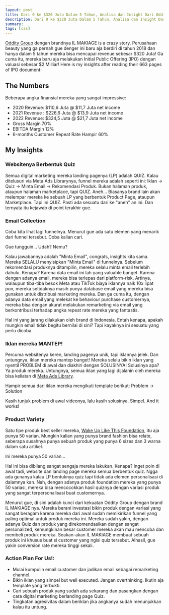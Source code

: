 ```yaml
---
layout: post
title: Dari 0 ke $320 Juta Dalam 5 Tahun, Analisa dan Insight Dari Oddity Group (IL MAKIAGE)
description: Dari 0 ke $320 Juta Dalam 5 Tahun, Analisa dan Insight Dari Oddity Group (IL MAKIAGE)
summary:
tags: [css]
---
```

[Oddity Group](https://oddity.com/) dengan brandnya IL MAKIAGE is a crazy story. Perusahaan beauty yang ga pernah gue denger ini baru aja berdiri di tahun 2018 dan hanya dalam 5 tahun mereka bisa mencapai revenue sebesar $320 Juta! Ga cuma itu, mereka baru aja melakukan Initial Public Offering (IPO) dengan valuasi sebesar $2 Milliar! Here is my insights after reading their 663 pages of IPO document:

## The Numbers 
Beberapa angka finansial mereka yang sangat impressive:
- 2020 Revenue: $110,6 Juta @ $11,7 Juta net income
- 2021 Revenue : $226,6 Juta @ $13,9 Juta net income
- 2022 Revenue: $324,5 Juta @ $21,7 Juta net income
- Gross Margin 70%
- EBITDA Margin 12%
- 6-months Customer Repeat Rate Hampir 60%

## My Insights
### Websitenya Berbentuk Quiz
Semua digital marketing mereka landing pagenya (LP) adalah QUIZ. Kalau ditelusuri via Meta Ads Librarynya, funnel mereka adalah seperti ini: Iklan → Quiz → Minta Email → Rekomendasi Produk. Bukan halaman produk, ataupun halaman marketplace, tapi QUIZ. Aneh... Biasanya brand lain akan melempar mereka ke sebuah LP yang berbentuk Product Page, ataupun Marketplace. Tapi ini QUIZ. Pasti ada sesuatu dari ke "aneh" an ini. Dan ternyata itu kejawab di point terakhir gue.

### Email Collection
Coba kita lihat lagi funnelnya. Menurut gue ada satu elemen yang menarik dari funnel tersebut. Coba kalian cari. 

Gue tungguin... 
Udah? Nemu?

Kalau jawabannya adalah "Minta Email", congrats, insights kita sama. Mereka SELALU menyisipkan "Minta Email" di funnelnya. Sebelum rekomendasi produknya ditampilin, mereka selalu minta email terlebih dahulu. Kenapa? Karena data email ini lah yang valuable banget. Karena dengan adanya email, mereka bisa terlepas dari platform-risk. Artinya, walaupun tiba-tiba besok Meta atau TikTok biaya iklannya naik 10x lipat pun, mereka setidaknya masih punya database email yang mereka bisa gunakan untuk distribusi marketing mereka. Dan ga cuma itu, dengan adanya data email yang melekat ke behaviour purchase customernya, mereka bisa dengan akurat melakukan remarketing via email yang berkontribusi terhadap angka repeat rate mereka yang fantastis.

Hal ini yang jarang dilakukan oleh brand di Indonesia. Entah kenapa, apakah mungkin email tidak begitu bernilai di sini? Tapi kayaknya ini sesuatu yang perlu dicoba. 

### Iklan mereka MANTEP! 
Percuma websitenya keren, landing pagenya unik, tapi iklannya jelek. Dan untungnya, iklan mereka mantep banget! Mereka selalu bikin iklan yang nyentil PROBLEM di awal dan diakhiri dengan SOLUSINYA! Solusinya apa? Ya produk mereka. Untungnya, semua iklan yang lagi dijalanin oleh mereka bisa keliatan di [Meta Ads Library](https://www.facebook.com/ads/library/?active_status=all&ad_type=all&country=ALL&view_all_page_id=1270817949729510&sort_data[direction]=desc&sort_data[mode]=relevancy_monthly_grouped&search_type=page&media_type=all). 

Hampir semua dari iklan mereka mengikuti template berikut: Problem -> Solution

Kasih tunjuk problem di awal videonya, lalu kasih solusinya. Simpel. And it works!

### Product Variety 
Satu tipe produk best seller mereka, [Wake Up Like This Foundation](https://www.ilmakiage.com/shop-all/featured-products/212-66010-woke-up-like-this), itu aja punya 50 varian. Mungkin kalian yang punya brand fashion bisa relate, seberapa susahnya punya sebuah produk yang punya 6 sizes dan 3 warna dalam satu artikel.

Ini mereka punya 50 varian... 

Hal ini bisa dibilang sangat sengaja mereka lakukan. Kenapa? Inget poin di awal tadi, website dan landing page mereka semua berbentuk quiz. Ngga ada gunanya kalau LP bentuknya quiz tapi tidak ada elemen personalisasi di dalamnya kan. Nah, dengan adanya produk foundation mereka yang punya 50 variasi, mereka bisa mencocokkan hasil quiznya dengan variasi produk yang sangat terpersonalisasi buat customernya. 

Menurut gue, di sini adalah kunci dari kekuatan Oddity Group dengan brand IL MAKIAGE nya. Mereka berani investasi bikin produk dengan variasi yang sangat beragam karena mereka dari awal sudah memikirikan funnel yang paling optimal untuk produk mereka ini. Mereka sudah yakin, dengan adanya Quiz dan produk yang direkomendasikan dengan sangat personalized, kemungkinan besar customer mereka akan mau mencoba dan membeli produk mereka. Seakan-akan IL MAKIAGE membuat sebuah produk ini khusus buat si customer yang ngisi quiz tersebut. Alhasil, gue yakin conversion rate mereka tinggi sekali.


### Action Plan For Us!:
   - Mulai kumpulin email customer dan jadikan email sebagai remarketing channel.
   - Bikin iklan yang simpel but well executed. Jangan overthinking. Ikutin aja template yang terbukti.
   - Cari sebuah produk yang sudah ada sekarang dan pasangkan dengan cara digital marketing berlanding page Quiz.
   - Tingkatan agresivitas dalam beriklan jika angkanya sudah menunjukkan kalau itu untung.
